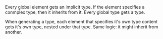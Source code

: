 ﻿Every global element gets an implicit type. If the element specifies a conmplex type, then it inherits from it.
Every global type gets a type.

When generating a type, each element that specifies it's own type content gets it's own type,
 nested under that type. Same logic: it might inherit from another.

